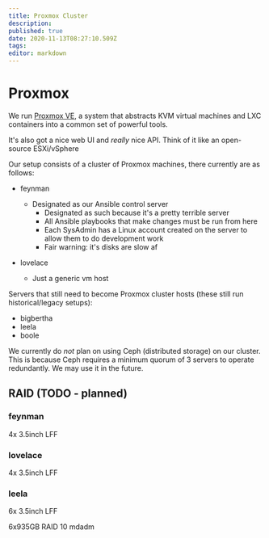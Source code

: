 ```yaml
---
title: Proxmox Cluster
description: 
published: true
date: 2020-11-13T08:27:10.509Z
tags: 
editor: markdown
---
```


# Proxmox

We run [Proxmox VE](https://pve.proxmox.com/), a system that abstracts KVM virtual machines and LXC containers into a common set of powerful tools.

It's also got a nice web UI and _really_ nice API. Think of it like an open-source ESXi/vSphere

Our setup consists of a cluster of Proxmox machines, there currently are as follows:

* feynman
  * Designated as our Ansible control server
    * Designated as such because it's a pretty terrible server
    * All Ansible playbooks that make changes must be run from here
    * Each SysAdmin has a Linux account created on the server to allow them to do development work
    * Fair warning: it's disks are slow af
    
* lovelace
	* Just a generic vm host

Servers that still need to become Proxmox cluster hosts (these still run historical/legacy setups):

* bigbertha
* leela
* boole


We currently do _not_ plan on using Ceph (distributed storage) on our cluster. This is because Ceph requires a minimum quorum of 3 servers to operate redundantly. We may use it in the future.

## RAID (TODO - planned)

### feynman

4x 3.5inch LFF

### lovelace

4x 3.5inch LFF

### leela

6x 3.5inch LFF

6x935GB RAID 10 mdadm
